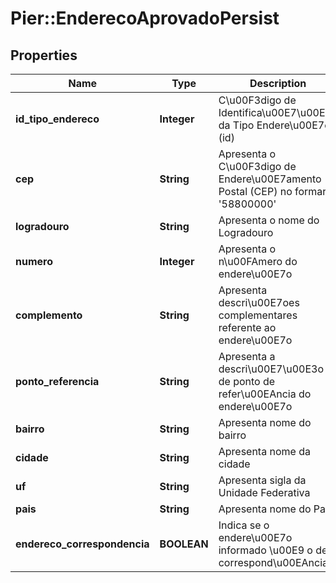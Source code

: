 # Pier::EnderecoAprovadoPersist

## Properties
Name | Type | Description | Notes
------------ | ------------- | ------------- | -------------
**id_tipo_endereco** | **Integer** | C\u00F3digo de Identifica\u00E7\u00E3o da Tipo Endere\u00E7o (id) | 
**cep** | **String** | Apresenta o C\u00F3digo de Endere\u00E7amento Postal (CEP) no formaro &#39;58800000&#39; | [optional] 
**logradouro** | **String** | Apresenta o nome do Logradouro | [optional] 
**numero** | **Integer** | Apresenta o n\u00FAmero do endere\u00E7o | [optional] 
**complemento** | **String** | Apresenta descri\u00E7oes complementares referente ao endere\u00E7o | [optional] 
**ponto_referencia** | **String** | Apresenta a descri\u00E7\u00E3o de ponto de refer\u00EAncia do endere\u00E7o | [optional] 
**bairro** | **String** | Apresenta nome do bairro | [optional] 
**cidade** | **String** | Apresenta nome da cidade | 
**uf** | **String** | Apresenta sigla da Unidade Federativa | 
**pais** | **String** | Apresenta nome do Pais | [optional] 
**endereco_correspondencia** | **BOOLEAN** | Indica se o endere\u00E7o informado \u00E9 o de correspond\u00EAncia | 


